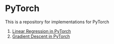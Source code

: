 # PyTorch

This is a repository for implementations for PyTorch

1. [Linear Regression in PyTorch](https://github.com/Binary67/PyTorch/blob/master/Deep%20Neural%20Network%20-%20PyTorch.ipynb)
2. [Gradient Descent in PyTorch](https://github.com/Binary67/Research_Papers/blob/master/Gradient%20Descent/2.%20Manual%20Gradient%20Descent%20-%20PyTorch.ipynb)
